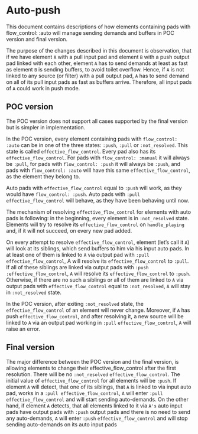 # Auto-push

This document contains descriptions of how elements containing pads with flow_control: :auto will manage sending demands and buffers in POC version and final version.

The purpose of the changes described in this document is observation, that if we have element `A` with a pull input pad and element `B` with a push output pad linked with each other, element `A` has to send demands at least as fast as element `B` is sending buffers, to avoid toilet overflow. Hence, if `A` is not linked to any source (or filter) with a pull output pad, `A` has to send demand on all of its pull input pads as fast as buffers arrive. 
Therefore, all input pads of `A` could work in push mode.

## POC version

The POC version does not support all cases supported by the final version but is simpler in implementation.

In the POC version, every element containing pads with `flow_control: :auto` can be in one of the three states: `:push`, `:pull` or `:not_resolved`. This state is called `effective_flow_control`. Every pad also has its `effective_flow_control`. For pads with `flow_control: :manual` it will always be `:pull`, for pads with `flow_control: :push` it will always be `:push`, and pads with `flow_control: :auto` will have this same `effective_flow_control`, as the element they belong to.

Auto pads with `effective_flow_control` equal to `:push` will work, as they would have `flow_control: :push`. Auto pads with `:pull` `effective_flow_control` will behave, as they have been behaving until now.

The mechanism of resolving `effective_flow_control` for elements with auto pads is following: in the beginning, every element is in `:not_resolved` state. Elements will try to resolve its `effective_flow_control` on `handle_playing` and, if it will not succeed, on every new pad added.

On every attempt to resolve `effective_flow_control`, element (let’s call it `A`) will look at its siblings, which send buffers to him via his input auto pads. In at least one of them is linked to `A` via output pad with `:pull` `effective_flow_control`, A will resolve its `effective_flow_control` to `:pull`. If all of these siblings are linked via output pads with `:push` `:effective_flow_control`, `A` will resolve its `effective_flow_control` to `:push`. Otherwise, if there are no such a siblings or all of them are linked to `A` via output pads with `effective_flow_control` equal to `:not_resolved`, `A` will stay in `:not_resolved` state.

In the POC version, after exiting `:not_resolved` state, the `effective_flow_control` of an element will never change. Moreover, if `A` has push `effective_flow_control`, and after resolving it, a new source will be linked to `A` via an output pad working in `:pull` `effective_flow_control`, `A` will raise an error.

## Final version

The major difference between the POC version and the final version, is allowing elements to change their effective_flow_control after the first resolution. There will be no `:not_resolved` `effective_flow_control`. The initial value of `effective_flow_control` for all elements will be `:push`. If element `A` will detect, that one of its siblings, that `A` is linked to via input auto pad, works in a `:pull effective_flow_control`, `A` will enter `:pull` `effective_flow_control` and will start sending auto-demands. On the other hand, if element `A` detects, that all elements linked to it via `A's` auto input pads have output pads with `:push` output pads and there is no need to send any auto-demands, `A` will enter `:push` `effective_flow_control` and will stop sending auto-demands on its auto input pads

